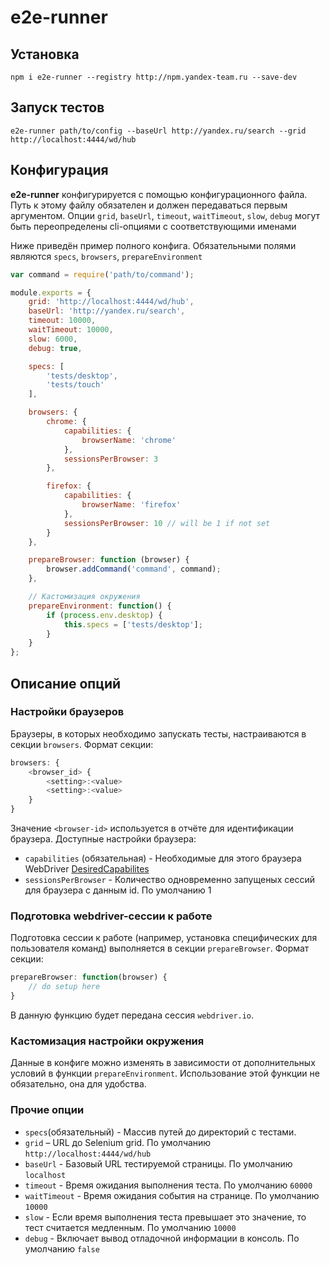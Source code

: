e2e-runner
===========

## Установка

```shell
npm i e2e-runner --registry http://npm.yandex-team.ru --save-dev
```

## Запуск тестов

```shell
e2e-runner path/to/config --baseUrl http://yandex.ru/search --grid http://localhost:4444/wd/hub
```

## Конфигурация

**e2e-runner** конфигурируется с помощью конфигурационного файла. Путь к этому файлу обязателен и должен передаваться первым аргументом.
Опции `grid`, `baseUrl`, `timeout`, `waitTimeout`, `slow`, `debug` могут быть переопределены cli-опциями с соответствующими именами

Ниже приведён пример полного конфига. Обязательными полями являются `specs`, `browsers`, `prepareEnvironment`

```javascript
var command = require('path/to/command');

module.exports = {
    grid: 'http://localhost:4444/wd/hub',
    baseUrl: 'http://yandex.ru/search',
    timeout: 10000,
    waitTimeout: 10000,
    slow: 6000,
    debug: true,

    specs: [
        'tests/desktop',
        'tests/touch'
    ],

    browsers: {
        chrome: {
            capabilities: {
                browserName: 'chrome'
            },
            sessionsPerBrowser: 3
        },

        firefox: {
            capabilities: {
                browserName: 'firefox'
            },
            sessionsPerBrowser: 10 // will be 1 if not set
        }
    },

    prepareBrowser: function (browser) {
        browser.addCommand('command', command);
    },

    // Кастомизация окружения
    prepareEnvironment: function() {
        if (process.env.desktop) {
            this.specs = ['tests/desktop'];
        }
    }
};
```

## Описание опций

### Настройки браузеров

Браузеры, в которых необходимо запускать тесты, настраиваются в секции `browsers`. 
Формат секции:
```js
browsers: {
    <browser_id> {
        <setting>:<value>
        <setting>:<value>
    }
}
```
Значение `<browser-id>` используется в отчёте для идентификации браузера.
Доступные настройки браузера:

* `capabilities` (обязательная) - Необходимые для этого браузера WebDriver [DesiredCapabilites](https://github.com/SeleniumHQ/selenium/wiki/DesiredCapabilities) 
* `sessionsPerBrowser` - Количество одновременно запущеных сессий для браузера с данным id. По умолчанию 1

### Подготовка webdriver-сессии к работе
Подготовка сессии к работе (например, установка специфических для пользователя команд) выполняется в секции `prepareBrowser`.
Формат секции:
```js
prepareBrowser: function(browser) {
    // do setup here
}
```

В данную функцию будет передана сессия `webdriver.io`.

### Кастомизация настройки окружения

Данные в конфиге можно изменять в зависимости от дополнительных условий в функции `prepareEnvironment`. Использование этой функции не обязательно, она для удобства.

### Прочие опции

* `specs`(обязательный) - Массив путей до директорий с тестами.
* `grid` – URL до Selenium grid. По умолчанию `http://localhost:4444/wd/hub`
* `baseUrl` - Базовый URL тестируемой страницы. По умолчанию `localhost`
* `timeout` - Время ожидания выполнения теста. По умолчанию `60000`
* `waitTimeout` - Время ожидания события на странице. По умолчанию `10000`
* `slow` - Если время выполнения теста превышает это значение, то тест считается медленным. По умолчанию `10000`
* `debug` - Включает вывод отладочной информации в консоль. По умолчанию `false`
